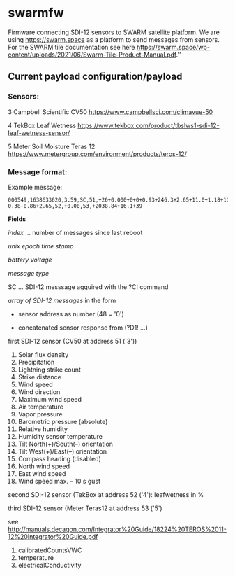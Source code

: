 # swarmfw

Firmware connecting SDI-12 sensors to SWARM satellite platform. We are using https://swarm.space as a platform to send messages from sensors. For the SWARM tile documentation see here https://swarm.space/wp-content/uploads/2021/06/Swarm-Tile-Product-Manual.pdf.''

## Current payload configuration/payload

### Sensors:
3 Campbell Scientific CV50 https://www.campbellsci.com/climavue-50

4 TekBox Leaf Wetness https://www.tekbox.com/product/tbslws1-sdi-12-leaf-wetness-sensor/

5 Meter Soil Moisture Teras 12 https://www.metergroup.com/environment/products/teros-12/

### Message format:

Example message:

```
000549,1638633620,3.59,SC,51,+26+0.000+0+0+0.93+246.3+2.65+11.0+1.18+100.83+0.900+10.8+0.2+1.7+0-0.38-0.86+2.65,52,+0.00,53,+2038.84+16.1+39
```

**Fields**

*index* ... number of messages since last reboot

*unix epoch time stamp*

*battery voltage*

*message type*

  SC ... SDI-12 messsage agquired with the ?C! command

*array of SDI-12 messages* in the form

   - sensor address as number (48 = '0')
   
   - concatenated sensor response from (?D1! ...)

first SDI-12 sensor (CV50 at address 51 ('3'))

  1. Solar flux density
  2. Precipitation
  3. Lightning strike count
  4. Strike distance
  5. Wind speed
  6. Wind direction
  7. Maximum wind speed
  8. Air temperature
  9. Vapor pressure
  10. Barometric pressure (absolute)
  11. Relative humidity
  12. Humidity sensor temperature
  13. Tilt North(+)/South(–) orientation
  14. Tilt West(+)/East(–) orientation
  15. Compass heading (disabled)
  16. North wind speed
  17. East wind speed
  18. Wind speed max. – 10 s gust
 
second SDI-12 sensor (TekBox at address 52 ('4'): leafwetness in %

third SDI-12 sensor (Meter Teras12 at address 53 ('5')

see http://manuals.decagon.com/Integrator%20Guide/18224%20TEROS%2011-12%20Integrator%20Guide.pdf

 1. calibratedCountsVWC
 2. temperature
 3. electricalConductivity
